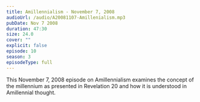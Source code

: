 ```yaml
---
title: Amillennialism - November 7, 2008
audioUrl: /audio/A20081107-Amillenialism.mp3
pubDate: Nov 7 2008
duration: 47:30
size: 24.0
cover: ""
explicit: false
episode: 10
season: 3
episodeType: full
---
```

This November 7, 2008 episode on Amillennialism examines the concept of the millennium as presented in Revelation 20 and how it is understood in Amillennial thought.
